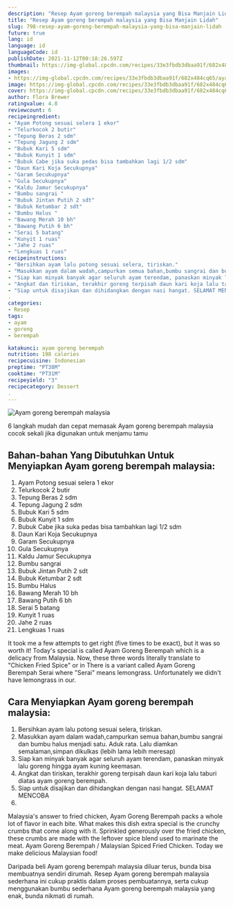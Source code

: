 ```yaml
---
description: "Resep Ayam goreng berempah malaysia yang Bisa Manjain Lidah"
title: "Resep Ayam goreng berempah malaysia yang Bisa Manjain Lidah"
slug: 798-resep-ayam-goreng-berempah-malaysia-yang-bisa-manjain-lidah
future: true
lang: id
language: id
languageCode: id
publishDate: 2021-11-12T00:18:26.597Z 
thumbnail: https://img-global.cpcdn.com/recipes/33e3fbdb3dbaa91f/682x484cq65/ayam-goreng-berempah-malaysia-foto-resep-utama.png
images:
- https://img-global.cpcdn.com/recipes/33e3fbdb3dbaa91f/682x484cq65/ayam-goreng-berempah-malaysia-foto-resep-utama.png
image: https://img-global.cpcdn.com/recipes/33e3fbdb3dbaa91f/682x484cq65/ayam-goreng-berempah-malaysia-foto-resep-utama.png
cover: https://img-global.cpcdn.com/recipes/33e3fbdb3dbaa91f/682x484cq65/ayam-goreng-berempah-malaysia-foto-resep-utama.png
author: Flora Brewer
ratingvalue: 4.8
reviewcount: 6
recipeingredient:
- "Ayam Potong sesuai selera 1 ekor"
- "Telurkocok 2 butir"
- "Tepung Beras 2 sdm"
- "Tepung Jagung 2 sdm"
- "Bubuk Kari 5 sdm"
- "Bubuk Kunyit 1 sdm"
- "Bubuk Cabe jika suka pedas bisa tambahkan lagi 1/2 sdm"
- "Daun Kari Koja Secukupnya"
- "Garam Secukupnya"
- "Gula Secukupnya"
- "Kaldu Jamur Secukupnya"
- "Bumbu sangrai "
- "Bubuk Jintan Putih 2 sdt"
- "Bubuk Ketumbar 2 sdt"
- "Bumbu Halus "
- "Bawang Merah 10 bh"
- "Bawang Putih 6 bh"
- "Serai 5 batang"
- "Kunyit 1 ruas"
- "Jahe 2 ruas"
- "Lengkuas 1 ruas"
recipeinstructions:
- "Bersihkan ayam lalu potong sesuai selera, tiriskan."
- "Masukkan ayam dalam wadah,campurkan semua bahan,bumbu sangrai dan bumbu halus menjadi satu. Aduk rata. Lalu diamkan semalaman,simpan dikulkas (lebih lama lebih meresap)"
- "Siap kan minyak banyak agar seluruh ayam terendam, panaskan minyak lalu goreng hingga ayam kuning keemasan."
- "Angkat dan tiriskan, terakhir goreng terpisah daun kari koja lalu taburi diatas ayam goreng berempah."
- "Siap untuk disajikan dan dihidangkan dengan nasi hangat. SELAMAT MENCOBA"
. 
categories:
- Resep
tags:
- ayam
- goreng
- berempah

katakunci: ayam goreng berempah 
nutrition: 198 calories
recipecuisine: Indonesian
preptime: "PT38M"
cooktime: "PT31M"
recipeyield: "3"
recipecategory: Dessert
. 
---
```



![Ayam goreng berempah malaysia](https://img-global.cpcdn.com/recipes/33e3fbdb3dbaa91f/682x484cq65/ayam-goreng-berempah-malaysia-foto-resep-utama.png)

6 langkah mudah dan cepat memasak  Ayam goreng berempah malaysia cocok sekali jika digunakan untuk menjamu tamu

<!--inarticleads1-->

## Bahan-bahan Yang Dibutuhkan Untuk Menyiapkan Ayam goreng berempah malaysia:

1. Ayam Potong sesuai selera 1 ekor
1. Telurkocok 2 butir
1. Tepung Beras 2 sdm
1. Tepung Jagung 2 sdm
1. Bubuk Kari 5 sdm
1. Bubuk Kunyit 1 sdm
1. Bubuk Cabe jika suka pedas bisa tambahkan lagi 1/2 sdm
1. Daun Kari Koja Secukupnya
1. Garam Secukupnya
1. Gula Secukupnya
1. Kaldu Jamur Secukupnya
1. Bumbu sangrai 
1. Bubuk Jintan Putih 2 sdt
1. Bubuk Ketumbar 2 sdt
1. Bumbu Halus 
1. Bawang Merah 10 bh
1. Bawang Putih 6 bh
1. Serai 5 batang
1. Kunyit 1 ruas
1. Jahe 2 ruas
1. Lengkuas 1 ruas

It took me a few attempts to get right (five times to be exact), but it was so worth it! Today&#39;s special is called Ayam Goreng Berempah which is a delicacy from Malaysia. Now, these three words literally translate to &#34;Chicken Fried Spice&#34; or in There is a variant called Ayam Goreng Berempah Serai where &#34;Serai&#34; means lemongrass. Unfortunately we didn&#39;t have lemongrass in our. 

<!--inarticleads2-->

## Cara Menyiapkan Ayam goreng berempah malaysia:

1. Bersihkan ayam lalu potong sesuai selera, tiriskan.
1. Masukkan ayam dalam wadah,campurkan semua bahan,bumbu sangrai dan bumbu halus menjadi satu. Aduk rata. Lalu diamkan semalaman,simpan dikulkas (lebih lama lebih meresap)
1. Siap kan minyak banyak agar seluruh ayam terendam, panaskan minyak lalu goreng hingga ayam kuning keemasan.
1. Angkat dan tiriskan, terakhir goreng terpisah daun kari koja lalu taburi diatas ayam goreng berempah.
1. Siap untuk disajikan dan dihidangkan dengan nasi hangat. SELAMAT MENCOBA
1. 


Malaysia&#39;s answer to fried chicken, Ayam Goreng Berempah packs a whole lot of flavor in each bite. What makes this dish extra special is the crunchy crumbs that come along with it. Sprinkled generously over the fried chicken, these crumbs are made with the leftover spice blend used to marinate the meat. Ayam Goreng Berempah / Malaysian Spiced Fried Chicken. Today we make delicious Malaysian food! 

Daripada   beli  Ayam goreng berempah malaysia  diluar terus, bunda  bisa membuatnya sendiri dirumah. Resep  Ayam goreng berempah malaysia  sederhana ini cukup praktis dalam proses pembuatannya, serta cukup menggunakan bumbu sederhana  Ayam goreng berempah malaysia  yang enak, bunda nikmati di rumah.
